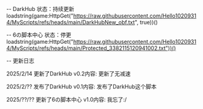 -- DarkHub  状态：持续更新
loadstring(game:HttpGet("https://raw.githubusercontent.com/Hello10209314/MyScripts/refs/heads/main/DarkHubNew_obf.txt", true))()

-- 6の脚本中心 状态：停更
loadstring(game:HttpGet("https://raw.githubusercontent.com/Hello10209314/MyScripts/refs/heads/main/Protected_3382115120941002.txt"))()

-- 更新日志

2025/2/14 更新了DarkHub v0.2内容:
更新了无减速

2025/2/?? 发布了DarkHub v0.1内容:
发布了DarkHub这个脚本

2025/??/?? 更新了6の脚本中心 v1.0内容:
我忘了:/
